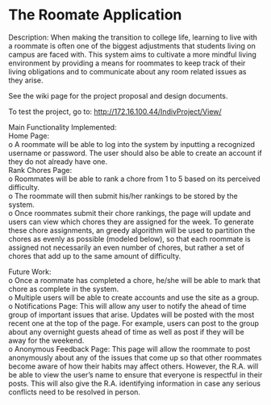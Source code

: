 # The Roomate Application

Description: When making the transition to college life, learning to live with a roommate is often one of the biggest adjustments that students living on campus are faced with. This system aims to cultivate a more mindful living environment by providing a means for roommates to keep track of their living obligations and to communicate about any room related issues as they arise. 

See the wiki page for the project proposal and design documents.

To test the project, go to: 
http://172.16.100.44/IndivProject/View/

Main Functionality Implemented: <br>
Home Page: <br>
o	A roommate will be able to log into the system by inputting a recognized username or password. The user should also be able to create an account if they do not already have one. <br>
Rank Chores Page: <br>
o	Roommates will be able to rank a chore from 1 to 5 based on its perceived difficulty. <br>
o	The roommate will then submit his/her rankings to be stored by the system. <br>
o	Once roommates submit their chore rankings, the page will update and users can view which chores they are assigned for the week. To generate these chore assignments, an greedy algorithm will be used to partition the chores as evenly as possible (modeled below), so that each roommate is assigned not necessarily an even number of chores, but rather a set of chores that add up to the same amount of difficulty.

Future Work: <br>
o	Once a roommate has completed a chore, he/she will be able to mark that chore as complete in the system. <br>
o	Multiple users will be able to create accounts and use the site as a group.  <br>
o	Notifications Page: This will allow any user to notify the ahead of time group of important issues that arise. Updates will be posted with the most recent one at the top of the page. For example, users can post to the group about any overnight guests ahead of time as well as post if they will be away for the weekend. <br>
o	Anonymous Feedback Page: This page will allow the roommate to post anonymously about any of the issues that come up so that other roommates become aware of how their habits may affect others. However, the R.A. will be able to view the user’s name to ensure that everyone is respectful in their posts. This will also give the R.A. identifying information in case any serious conflicts need to be resolved in person. 


